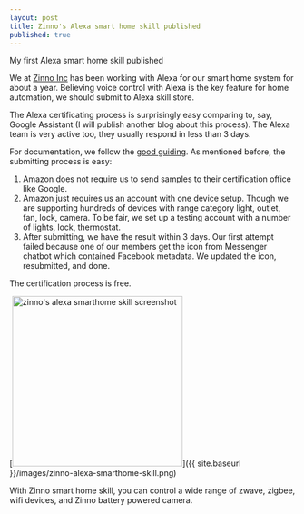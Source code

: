 ```yaml
---
layout: post
title: Zinno's Alexa smart home skill published
published: true
---
```


My first Alexa smart home skill published

We at [Zinno Inc](zinnoinc.com) has been working with Alexa for our smart home system for about a year. Believing voice control with Alexa is the key feature for home automation, we should submit to Alexa skill store.

The Alexa certificating process is surprisingly easy comparing to, say, Google Assistant (I will publish another blog about this process). The Alexa team is very active too, they usually respond in less than 3 days.

For documentation, we follow the [good guiding](https://developer.amazon.com/docs/smarthome/smart-home-skill-publishing-guide.html). As mentioned before, the submitting process is easy:

1. Amazon does not require us to send samples to their certification office like Google.
2. Amazon just requires us an account with one device setup. Though we are supporting hundreds of devices with range category light, outlet, fan, lock, camera. To be fair, we set up a testing account with a number of lights, lock, thermostat.
3. After submitting, we have the result within 3 days. Our first attempt failed because one of our members get the icon from Messenger chatbot which contained Facebook metadata. We updated the icon, resubmitted, and done.

The certification process is free.

[<img src="{{ site.baseurl }}/images/zinno-alexa-smarthome-skill.png" alt="zinno's alexa smarthome skill screenshot" style="width: 300px;"/>]({{ site.baseurl }}/images/zinno-alexa-smarthome-skill.png)

With Zinno smart home skill, you can control a wide range of zwave, zigbee, wifi devices, and Zinno battery powered camera.